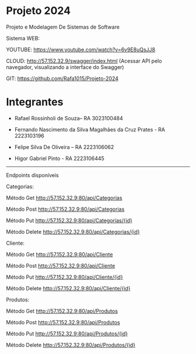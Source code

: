 # Projeto 2024

Projeto e Modelagem De Sistemas de Software

Sistema WEB:

YOUTUBE: https://www.youtube.com/watch?v=6v9E8uQsJJ8

CLOUD: http://57.152.32.9/swagger/index.html   (Acessar API pelo navegador, visualizando a interface do Swagger)

GIT: https://github.com/Rafa1015/Projeto-2024

# Integrantes

- Rafael Rossinholi de Souza– RA 3023100484
  
- Fernando Nascimento da Silva Magalhães da Cruz Prates - RA 2223103196
  
- Felipe Silva De Oliveira – RA  2223106062

- Higor Gabriel Pinto - RA 2223106445


------------------------------------------------------------------------------------------------------------------------
Endpoints disponíveis

Categorias:

Método Get
http://57.152.32.9:80/api/Categorias

Método Post
http://57.152.32.9:80/api/Categorias

Método Put
http://57.152.32.9:80/api/Categorias/{id}

Método Delete
http://57.152.32.9:80/api/Categorias/{id}

Cliente:

Método Get
http://57.152.32.9:80/api/Cliente

Método Post
http://57.152.32.9:80/api/Cliente

Método Put
http://57.152.32.9:80/api/Cliente/{id}

Método Delete
http://57.152.32.9:80/api/Cliente/{id}


Produtos:

Método Get
http://57.152.32.9:80/api/Produtos

Método Post
http://57.152.32.9:80/api/Produtos

Método Put
http://57.152.32.9:80/api/Produtos/{id}

Método Delete
http://57.152.32.9:80/api/Produtos/{id}
